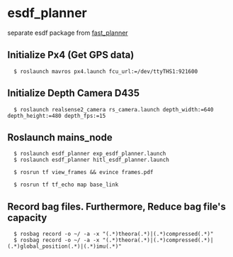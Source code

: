 # esdf_planner
separate esdf package from [fast_planner](https://github.com/HKUST-Aerial-Robotics/Fast-Planner)

## Initialize Px4 (Get GPS data)
```shell
  $ roslaunch mavros px4.launch fcu_url:=/dev/ttyTHS1:921600
```

## Initialize Depth Camera D435
```shell
  $ roslaunch realsense2_camera rs_camera.launch depth_width:=640 depth_height:=480 depth_fps:=15
```

## Roslaunch mains_node
```shell
  $ roslaunch esdf_planner exp_esdf_planner.launch
  $ roslaunch esdf_planner hitl_esdf_planner.launch
```
```shell
  $ rosrun tf view_frames && evince frames.pdf
```
```shell
  $ rosrun tf tf_echo map base_link
```

## Record bag files. Furthermore, Reduce bag file's capacity
```shell
  $ rosbag record -o ~/ -a -x "(.*)theora(.*)|(.*)compressed(.*)"
  $ rosbag record -o ~/ -a -x "(.*)theora(.*)|(.*)compressed(.*)|(.*)global_position(.*)|(.*)imu(.*)"
```
